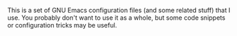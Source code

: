 This is a set of GNU Emacs configuration files (and some related stuff) that I use. You probably don't want to use it as a whole, but some code snippets or configuration tricks may be useful.
